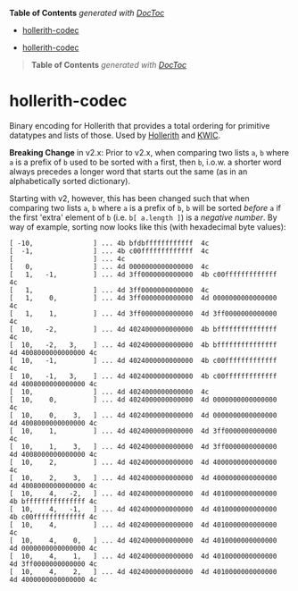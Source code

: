 <!-- START doctoc generated TOC please keep comment here to allow auto update -->
<!-- DON'T EDIT THIS SECTION, INSTEAD RE-RUN doctoc TO UPDATE -->
**Table of Contents**  *generated with [DocToc](https://github.com/thlorenz/doctoc)*

- [hollerith-codec](#hollerith-codec)

<!-- END doctoc generated TOC please keep comment here to allow auto update -->



- [hollerith-codec](#hollerith-codec)

> **Table of Contents**  *generated with [DocToc](http://doctoc.herokuapp.com/)*


# hollerith-codec

Binary encoding for Hollerith that provides a total ordering for primitive
datatypes and lists of those. Used by
[Hollerith](https://github.com/loveencounterflow/hollerith2) and
[KWIC](https://github.com/loveencounterflow/kwic).


**Breaking Change** in v2.x: Prior to v2.x, when comparing two lists `a`, `b` where `a` is a prefix of `b`
used to be sorted with `a` first, then `b`, i.o.w. a shorter word always precedes a longer word that starts
out the same (as in an alphabetically sorted dictionary).

Starting with v2, however, this has been changed such that when comparing two lists `a`, `b` where `a` is a
prefix of `b`, `b` will be sorted *before* `a` if the first 'extra' element of `b` (i.e. `b[ a.length ]`) is
a *negative number*. By way of example, sorting now looks like this (with hexadecimal byte values):

```
[ -10,               ] ... 4b bfdbffffffffffff  4c
[  -1,               ] ... 4b c00fffffffffffff  4c
[                    ] ... 4c
[   0,               ] ... 4d 0000000000000000  4c
[   1,   -1,         ] ... 4d 3ff0000000000000  4b c00fffffffffffff  4c
[   1,               ] ... 4d 3ff0000000000000  4c
[   1,    0,         ] ... 4d 3ff0000000000000  4d 0000000000000000  4c
[   1,    1,         ] ... 4d 3ff0000000000000  4d 3ff0000000000000  4c
[  10,   -2,         ] ... 4d 4024000000000000  4b bfffffffffffffff  4c
[  10,   -2,   3,    ] ... 4d 4024000000000000  4b bfffffffffffffff  4d 4008000000000000 4c
[  10,   -1,         ] ... 4d 4024000000000000  4b c00fffffffffffff  4c
[  10,   -1,   3,    ] ... 4d 4024000000000000  4b c00fffffffffffff  4d 4008000000000000 4c
[  10,               ] ... 4d 4024000000000000  4c
[  10,    0,         ] ... 4d 4024000000000000  4d 0000000000000000  4c
[  10,    0,    3,   ] ... 4d 4024000000000000  4d 0000000000000000  4d 4008000000000000 4c
[  10,    1,         ] ... 4d 4024000000000000  4d 3ff0000000000000  4c
[  10,    1,    3,   ] ... 4d 4024000000000000  4d 3ff0000000000000  4d 4008000000000000 4c
[  10,    2,         ] ... 4d 4024000000000000  4d 4000000000000000  4c
[  10,    2,    3,   ] ... 4d 4024000000000000  4d 4000000000000000  4d 4008000000000000 4c
[  10,    4,   -2,   ] ... 4d 4024000000000000  4d 4010000000000000  4b bfffffffffffffff 4c
[  10,    4,   -1,   ] ... 4d 4024000000000000  4d 4010000000000000  4b c00fffffffffffff 4c
[  10,    4,         ] ... 4d 4024000000000000  4d 4010000000000000  4c
[  10,    4,    0,   ] ... 4d 4024000000000000  4d 4010000000000000  4d 0000000000000000 4c
[  10,    4,    1,   ] ... 4d 4024000000000000  4d 4010000000000000  4d 3ff0000000000000 4c
[  10,    4,    2,   ] ... 4d 4024000000000000  4d 4010000000000000  4d 4000000000000000 4c
```





